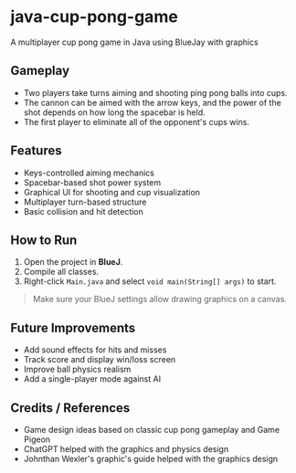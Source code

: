 # java-cup-pong-game
A multiplayer cup pong game in Java using BlueJay with graphics

## Gameplay
- Two players take turns aiming and shooting ping pong balls into cups.
- The cannon can be aimed with the arrow keys, and the power of the shot depends on how long the spacebar is held.
- The first player to eliminate all of the opponent's cups wins.

## Features
- Keys-controlled aiming mechanics
- Spacebar-based shot power system
- Graphical UI for shooting and cup visualization
- Multiplayer turn-based structure
- Basic collision and hit detection

## How to Run
1. Open the project in **BlueJ**.
2. Compile all classes.
3. Right-click `Main.java` and select `void main(String[] args)` to start.

> Make sure your BlueJ settings allow drawing graphics on a canvas.

## Future Improvements
- Add sound effects for hits and misses
- Track score and display win/loss screen
- Improve ball physics realism
- Add a single-player mode against AI

## Credits / References
- Game design ideas based on classic cup pong gameplay and Game Pigeon
- ChatGPT helped with the graphics and physics design
- Johnthan Wexler's graphic's guide helped with the graphics design
